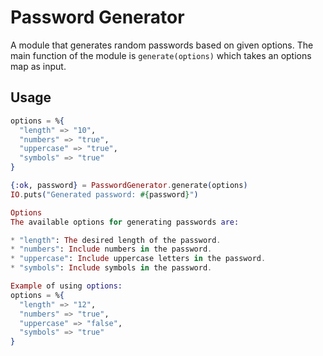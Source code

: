 # Password Generator

A module that generates random passwords based on given options. The main function of the module is `generate(options)` which takes an options map as input.

## Usage

```elixir
options = %{
  "length" => "10",
  "numbers" => "true",
  "uppercase" => "true",
  "symbols" => "true"
}

{:ok, password} = PasswordGenerator.generate(options)
IO.puts("Generated password: #{password}")

Options
The available options for generating passwords are:

* "length": The desired length of the password.
* "numbers": Include numbers in the password.
* "uppercase": Include uppercase letters in the password.
* "symbols": Include symbols in the password.

Example of using options:
options = %{
  "length" => "12",
  "numbers" => "true",
  "uppercase" => "false",
  "symbols" => "true"
}
